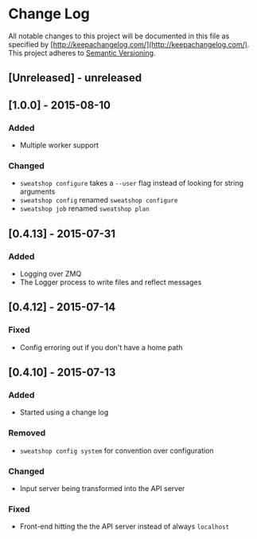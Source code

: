 # Change Log
All notable changes to this project will be documented in this file as specified by [http://keepachangelog.com/](http://keepachangelog.com/). This project adheres to [Semantic Versioning](http://semver.org/).

## [Unreleased] - unreleased

## [1.0.0] - 2015-08-10
### Added
- Multiple worker support

### Changed
- `sweatshop configure` takes a `--user` flag instead of looking for string arguments
- `sweatshop config` renamed `sweatshop configure`
- `sweatshop job` renamed `sweatshop plan`

## [0.4.13] - 2015-07-31
### Added
- Logging over ZMQ
- The Logger process to write files and reflect messages

## [0.4.12] - 2015-07-14
### Fixed
- Config erroring out if you don't have a home path

## [0.4.10] - 2015-07-13
### Added
- Started using a change log

### Removed
- `sweatshop config system` for convention over configuration

### Changed
- Input server being transformed into the API server

### Fixed
- Front-end hitting the the API server instead of always `localhost`

[0.4.9 and previous]: https://github.com/jscott/robot_sweatshop/compare/0.1.0...0.4.9
